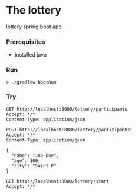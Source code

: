 # The lottery
lottery spring boot app

### Prerequisites

* installed java

### Run

```
> ./gradlew bootRun
```

### Try
```
GET http://localhost:8080/lottery/participants
Accept: */*
Content-Type: application/json
```
```
POST http://localhost:8080/lottery/participants
Accept: */*
Content-Type: application/json

{
  "name": "Joe Doe",
  "age": 100,
  "city": "Saint P"
}
```
```
GET http://localhost:8080/lottery/start
Accept: */*
```
